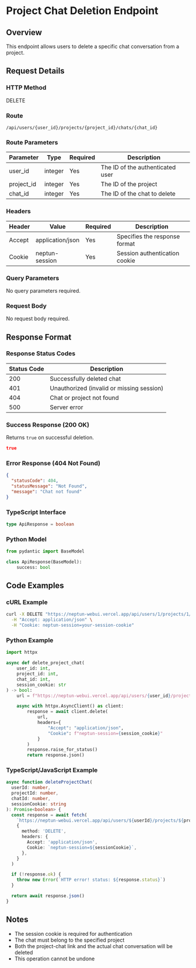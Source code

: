 # Project Chat Deletion Endpoint

## Overview

This endpoint allows users to delete a specific chat conversation from a project.

## Request Details

### HTTP Method

DELETE

### Route

`/api/users/{user_id}/projects/{project_id}/chats/{chat_id}`

### Route Parameters

| Parameter  | Type    | Required | Description                      |
| ---------- | ------- | -------- | -------------------------------- |
| user_id    | integer | Yes      | The ID of the authenticated user |
| project_id | integer | Yes      | The ID of the project            |
| chat_id    | integer | Yes      | The ID of the chat to delete     |

### Headers

| Header | Value            | Required | Description                   |
| ------ | ---------------- | -------- | ----------------------------- |
| Accept | application/json | Yes      | Specifies the response format |
| Cookie | neptun-session   | Yes      | Session authentication cookie |

### Query Parameters

No query parameters required.

### Request Body

No request body required.

## Response Format

### Response Status Codes

| Status Code | Description                               |
| ----------- | ----------------------------------------- |
| 200         | Successfully deleted chat                 |
| 401         | Unauthorized (invalid or missing session) |
| 404         | Chat or project not found                 |
| 500         | Server error                              |

### Success Response (200 OK)

Returns `true` on successful deletion.

```json
true
```

### Error Response (404 Not Found)

```json
{
  "statusCode": 404,
  "statusMessage": "Not Found",
  "message": "Chat not found"
}
```

### TypeScript Interface

```typescript
type ApiResponse = boolean
```

### Python Model

```python
from pydantic import BaseModel

class ApiResponse(BaseModel):
    success: bool
```

## Code Examples

### cURL Example

```bash
curl -X DELETE "https://neptun-webui.vercel.app/api/users/1/projects/1/chats/1" \
  -H "Accept: application/json" \
  -H "Cookie: neptun-session=your-session-cookie"
```

### Python Example

```python
import httpx

async def delete_project_chat(
    user_id: int,
    project_id: int,
    chat_id: int,
    session_cookie: str
) -> bool:
    url = f"https://neptun-webui.vercel.app/api/users/{user_id}/projects/{project_id}/chats/{chat_id}"

    async with httpx.AsyncClient() as client:
        response = await client.delete(
            url,
            headers={
                "Accept": "application/json",
                "Cookie": f"neptun-session={session_cookie}"
            }
        )
        response.raise_for_status()
        return response.json()
```

### TypeScript/JavaScript Example

```typescript
async function deleteProjectChat(
  userId: number,
  projectId: number,
  chatId: number,
  sessionCookie: string
): Promise<boolean> {
  const response = await fetch(
    `https://neptun-webui.vercel.app/api/users/${userId}/projects/${projectId}/chats/${chatId}`,
    {
      method: 'DELETE',
      headers: {
        Accept: 'application/json',
        Cookie: `neptun-session=${sessionCookie}`,
      },
    }
  )

  if (!response.ok) {
    throw new Error(`HTTP error! status: ${response.status}`)
  }

  return await response.json()
}
```

## Notes

- The session cookie is required for authentication
- The chat must belong to the specified project
- Both the project-chat link and the actual chat conversation will be deleted
- This operation cannot be undone
